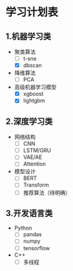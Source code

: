 # 学习计划表

## 1.机器学习类

- 聚类算法
  - [ ] t-sne
  - [x] dbscan

- 降维算法
  - [ ] PCA

- 高级机器学习模型
  - [x] xgboost
  - [x] lightgbm

## 2.深度学习类

- 网络结构
  - [ ] CNN
  - [ ] LSTM/GRU
  - [ ] VAE/AE
  - [ ] Attention

- 模型设计
  - [ ] BERT
  - [ ] Transform
  - [ ] 推荐算法（待明确）

## 3.开发语言类

- Python
  - [ ] pandas
  - [ ] numpy
  - [ ] tensorflow

- C++
  - [ ] 多线程